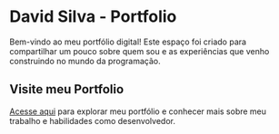 # David Silva - Portfolio

Bem-vindo ao meu portfólio digital! Este espaço foi criado para compartilhar um pouco sobre quem sou e as experiências que venho construindo no mundo da programação.

## Visite meu Portfolio

[Acesse aqui](https://davsteixeira.github.io/portfolio/index.html) para explorar meu portfólio e conhecer mais sobre meu trabalho e habilidades como desenvolvedor.
